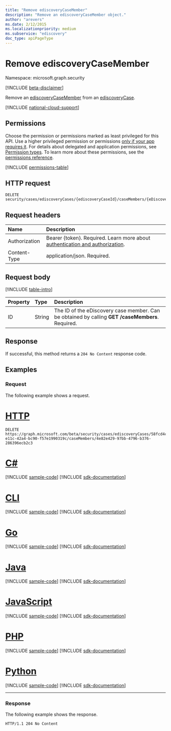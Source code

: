 ```yaml
---
title: "Remove ediscoveryCaseMember"
description: "Remove an ediscoveryCaseMember object."
author: "arevers"
ms.date: 2/12/2015
ms.localizationpriority: medium
ms.subservice: "ediscovery"
doc_type: apiPageType
---
```


# Remove ediscoveryCaseMember

Namespace: microsoft.graph.security

[!INCLUDE [beta-disclaimer](../../includes/beta-disclaimer.md)]

Remove an [ediscoveryCaseMember](../resources/security-ediscoverycasemember.md) from an [ediscoveryCase](../resources/security-ediscoverycase.md).

[!INCLUDE [national-cloud-support](../../includes/global-only.md)]

## Permissions

Choose the permission or permissions marked as least privileged for this API. Use a higher privileged permission or permissions [only if your app requires it](/graph/permissions-overview#best-practices-for-using-microsoft-graph-permissions). For details about delegated and application permissions, see [Permission types](/graph/permissions-overview#permission-types). To learn more about these permissions, see the [permissions reference](/graph/permissions-reference).

<!-- {
  "blockType": "permissions",
  "name": "security-ediscoverycasemember-delete-permissions"
}
-->
[!INCLUDE [permissions-table](../includes/permissions/security-ediscoverycasemember-delete-permissions.md)]

## HTTP request

<!-- {
  "blockType": "ignored"
}
-->
``` http
DELETE security/cases/ediscoveryCases/{ediscoveryCaseId}/caseMembers/{eDiscoveryCaseMemberId}
```

## Request headers

|Name|Description|
|:---|:---|
|Authorization|Bearer {token}. Required. Learn more about [authentication and authorization](/graph/auth/auth-concepts).|
|Content-Type|application/json. Required.|

## Request body

[!INCLUDE [table-intro](../../includes/update-property-table-intro.md)]

|Property|Type|Description|
|:---|:---|:---|
|ID|String|The ID of the eDiscovery case member. Can be obtained by calling **GET /caseMembers**. Required.|

## Response

If successful, this method returns a `204 No Content` response code.

## Examples

### Request

The following example shows a request.
# [HTTP](#tab/http)
<!-- {
  "blockType": "request",
  "name": "delete_ediscoverycasemember"
}
-->
``` http
DELETE https://graph.microsoft.com/beta/security/cases/ediscoveryCases/58fcd4c1-e11c-42a4-bc90-f57e1990319c/caseMembers/4e82e429-97bb-4796-b376-286396ecb2c3
```

# [C#](#tab/csharp)
[!INCLUDE [sample-code](../includes/snippets/csharp/delete-ediscoverycasemember-csharp-snippets.md)]
[!INCLUDE [sdk-documentation](../includes/snippets/snippets-sdk-documentation-link.md)]

# [CLI](#tab/cli)
[!INCLUDE [sample-code](../includes/snippets/cli/delete-ediscoverycasemember-cli-snippets.md)]
[!INCLUDE [sdk-documentation](../includes/snippets/snippets-sdk-documentation-link.md)]

# [Go](#tab/go)
[!INCLUDE [sample-code](../includes/snippets/go/delete-ediscoverycasemember-go-snippets.md)]
[!INCLUDE [sdk-documentation](../includes/snippets/snippets-sdk-documentation-link.md)]

# [Java](#tab/java)
[!INCLUDE [sample-code](../includes/snippets/java/delete-ediscoverycasemember-java-snippets.md)]
[!INCLUDE [sdk-documentation](../includes/snippets/snippets-sdk-documentation-link.md)]

# [JavaScript](#tab/javascript)
[!INCLUDE [sample-code](../includes/snippets/javascript/delete-ediscoverycasemember-javascript-snippets.md)]
[!INCLUDE [sdk-documentation](../includes/snippets/snippets-sdk-documentation-link.md)]

# [PHP](#tab/php)
[!INCLUDE [sample-code](../includes/snippets/php/delete-ediscoverycasemember-php-snippets.md)]
[!INCLUDE [sdk-documentation](../includes/snippets/snippets-sdk-documentation-link.md)]

# [Python](#tab/python)
[!INCLUDE [sample-code](../includes/snippets/python/delete-ediscoverycasemember-python-snippets.md)]
[!INCLUDE [sdk-documentation](../includes/snippets/snippets-sdk-documentation-link.md)]

---

### Response

The following example shows the response.
<!-- {
  "blockType": "response",
  "truncated": true
}
-->
``` http
HTTP/1.1 204 No Content
```

